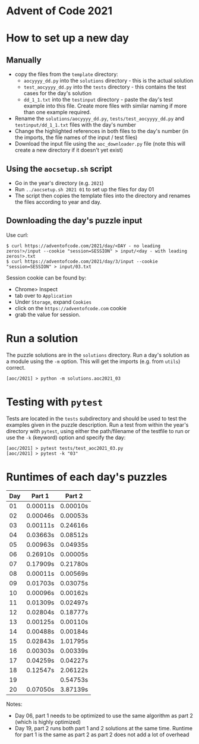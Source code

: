 # Advent of Code 2021

# How to set up a new day

## Manually 
- copy the files from the `template` directory:
  - `aocyyyy_dd.py` into the `solutions` directory - this is the actual solution
  - `test_aocyyyy_dd.py` into the `tests` directory - this contains the test cases for the day's solution
  - `dd_1_1.txt` into the `testinput` directory - paste the day's test example into this file. Create more files with similar naming if more than one example required.
- Rename the `solutions/aocyyyy_dd.py`, `tests/test_aocyyyy_dd.py` and `testinput/dd_1_1.txt` files with the day's number
- Change the highlighted references in both files to the day's number (in the imports, the file names of the input / test files)
- Download the input file using the `aoc_downloader.py` file (note this will create a new directory if it doesn't yet exist)

## Using the `aocsetup.sh` script

- Go in the year's directory (e.g. `2021`)
- Run `../aocsetup.sh 2021 01` to set up the files for day 01
- The script then copies the template files into the directory and renames the files according to year and day.

## Downloading the day's puzzle input

Use curl:

```shell
$ curl https://adventofcode.com/2021/day/<DAY - no leading zeros!>/input --cookie "session=SESSION" > input/<day - with leading zeros!>.txt
$ curl https://adventofcode.com/2021/day/3/input --cookie "session=SESSION" > input/03.txt
```

Session cookie can be found by:
- Chrome> Inspect
- tab over to `Application`
- Under `Storage`, expand `Cookies`
- click on the `https://adventofcode.com` cookie
- grab the value for session.

# Run a solution

The puzzle solutions are in the `solutions` directory. Run a day's solution as a module using the `-m` option. This will get the imports (e.g. from `utils`) correct.

```shell
[aoc/2021] > python -m solutions.aoc2021_03
```

# Testing with `pytest`

Tests are located in the `tests` subdirectory and should be used to test the examples given in the puzzle description. Run a test from within the year's directory with `pytest`, using either the path/filename of the testfile to run or use the `-k` (keyword) option and specify the day:

```shell
[aoc/2021] > pytest tests/test_aoc2021_03.py
[aoc/2021] > pytest -k "03"
```

# Runtimes of each day's puzzles

| Day | Part 1   | Part 2   |
| --- | -------- | -------- |
|  01 | 0.00011s | 0.00010s |
|  02 | 0.00046s | 0.00053s |
|  03 | 0.00111s | 0.24616s |
|  04 | 0.03663s | 0.08512s | 
|  05 | 0.00963s | 0.04935s | 
|  06 | 0.26910s | 0.00005s | 
|  07 | 0.17909s | 0.21780s | 
|  08 | 0.00011s | 0.00569s | 
|  09 | 0.01703s | 0.03075s | 
|  10 | 0.00096s | 0.00162s | 
|  11 | 0.01309s | 0.02497s | 
|  12 | 0.02804s | 0.18777s | 
|  13 | 0.00125s | 0.00110s | 
|  14 | 0.00488s | 0.00184s | 
|  15 | 0.02843s | 1.01795s | 
|  16 | 0.00303s | 0.00339s | 
|  17 | 0.04259s | 0.04227s | 
|  18 | 0.12547s | 2.06122s | 
|  19 |          | 0.54753s |
|  20 | 0.07050s | 3.87139s |

Notes:
- Day 06, part 1 needs to be optimized to use the same algorithm as part 2 (which is highly optimized)
- Day 19, part 2 runs both part 1 and 2 solutions at the same time. Runtime for part 1 is the same as part 2 as part 2 does not add a lot of overhead